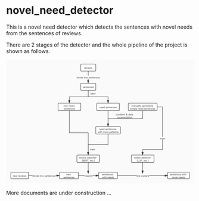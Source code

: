 # novel_need_detector

This is a novel need detector which detects the sentences with novel needs from the sentences of reviews. 

There are 2 stages of the detector and the whole pipeline of the project is shown as follows.

![pipeline](https://github.com/tims13/novel_need_detector/blob/main/pic/novel%20needs.jpg?raw=true)



More documents are under construction ...